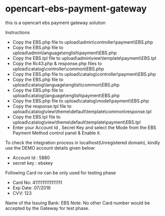 opencart-ebs-payment-gateway
============================

this is a opencart ebs payment gateway solution 


Instructions

*	Copy the EBS.php file to upload\admin\controller\payment\EBS.php
*	Copy the EBS.php file to upload\admin\language\english\payment\EBS.php
*	Copy the EBS.tpl file to upload\admin\view\template\payment\EBS.tpl
*	Copy the Rc43.php & response.php files to upload\catalog\controller\common\EBS.php
*	Copy the EBS.php file to upload\catalog\controller\payment\EBS.php
*	Copy the EBS.php file to upload\catalog\language\english\common\EBS.php
*	Copy the EBS.php file to upload\catalog\language\english\payment\EBS.php
* Copy the EBS.php file to upload\catalog\model\payment\EBS.php
* Copy the response.tpl file to upload\catalog\view\theme\default\template\common\response.tpl
*	Copy the EBS.tpl file to upload\catalog\view\theme\default\template\payment\EBS.tpl
*	Enter your Account Id , Secret Key and select the Mode from the EBS Payment Method control panel & Enable it.

To check the integration process in localhost(Unregistered domain), kindly use the DEMO account details given below: 

* Account Id : 5880 
* secret key : ebskey 

 Following Card no can be only used for testing phase 
* Card No: 4111111111111111 
* Exp Date: 07/2016 
* CVV: 123 


 Name of the Issuing Bank: EBS 
 Note: No other Card number would be accepted by the Gateway for test phase.
